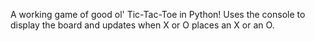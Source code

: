 A working game of good ol' Tic-Tac-Toe in Python!
Uses the console to display the board and updates when X or O places an X or an O.
